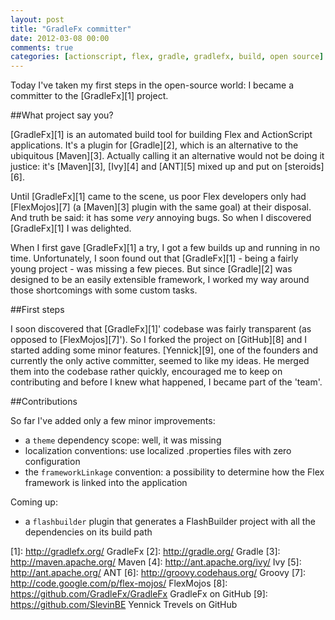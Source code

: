 ```yaml
---
layout: post
title: "GradleFx committer"
date: 2012-03-08 00:00
comments: true
categories: [actionscript, flex, gradle, gradlefx, build, open source]
---
```


Today I've taken my first steps in the open-source world: I became a committer to the [GradleFx][1] project.

##What project say you?

[GradleFx][1] is an automated build tool for building Flex and ActionScript applications. It's a plugin for [Gradle][2],
which is an alternative to the ubiquitous [Maven][3]. Actually calling it an alternative would not be doing it justice:
it's [Maven][3], [Ivy][4] and [ANT][5] mixed up and put on [steroids][6].

Until [GradleFx][1] came to the scene, us poor Flex developers only had [FlexMojos][7] (a [Maven][3] plugin with the
same goal) at their disposal. And truth be said: it has some _very_ annoying bugs. So when I discovered [GradleFx][1] I
was delighted.

When I first gave [GradleFx][1] a try, I got a few builds up and running in no time. Unfortunately, I soon found out
that [GradleFx][1] - being a fairly young project - was missing a few pieces. But since [Gradle][2] was designed to
be an easily extensible framework, I worked my way around those shortcomings with some custom tasks.

##First steps

I soon discovered that [GradleFx][1]' codebase was fairly transparent (as opposed to [FlexMojos][7]'). So I forked the
project on [GitHub][8] and I started adding some minor features. [Yennick][9], one of the founders and currently the
only active committer, seemed to like my ideas. He merged them into the codebase rather quickly, encouraged me to keep
on contributing and before I knew what happened, I became part of the 'team'.

##Contributions

So far I've added only a few minor improvements:

 - a `theme` dependency scope: well, it was missing
 - localization conventions: use localized .properties files with zero configuration
 - the `frameworkLinkage` convention: a possibility to determine how the Flex framework is linked into the application

Coming up:

 - a `flashbuilder` plugin that generates a FlashBuilder project with all the dependencies on its build path

[1]: http://gradlefx.org/ GradleFx
[2]: http://gradle.org/ Gradle
[3]: http://maven.apache.org/ Maven
[4]: http://ant.apache.org/ivy/ Ivy
[5]: http://ant.apache.org/ ANT
[6]: http://groovy.codehaus.org/ Groovy
[7]: http://code.google.com/p/flex-mojos/ FlexMojos
[8]: https://github.com/GradleFx/GradleFx GradleFx on GitHub
[9]: https://github.com/SlevinBE Yennick Trevels on GitHub
